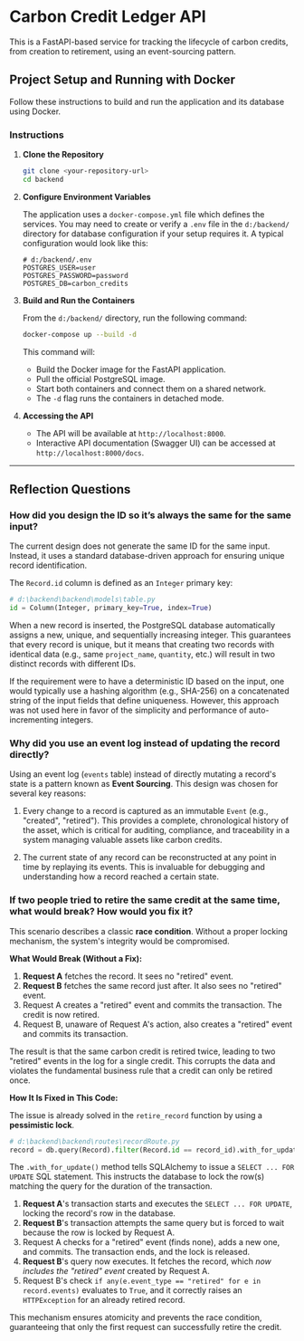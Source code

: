 # Carbon Credit Ledger API

This is a FastAPI-based service for tracking the lifecycle of carbon credits, from creation to retirement, using an event-sourcing pattern.

## Project Setup and Running with Docker

Follow these instructions to build and run the application and its database using Docker.


### Instructions

1.  **Clone the Repository**

    ```bash
    git clone <your-repository-url>
    cd backend
    ```

2.  **Configure Environment Variables**

    The application uses a `docker-compose.yml` file which defines the services. You may need to create or verify a `.env` file in the `d:/backend/` directory for database configuration if your setup requires it. A typical configuration would look like this:

    ```env
    # d:/backend/.env
    POSTGRES_USER=user
    POSTGRES_PASSWORD=password
    POSTGRES_DB=carbon_credits
    ```

3.  **Build and Run the Containers**

    From the `d:/backend/` directory, run the following command:

    ```bash
    docker-compose up --build -d
    ```

    This command will:
    -   Build the Docker image for the FastAPI application.
    -   Pull the official PostgreSQL image.
    -   Start both containers and connect them on a shared network.
    -   The `-d` flag runs the containers in detached mode.

4.  **Accessing the API**

    -   The API will be available at `http://localhost:8000`.
    -   Interactive API documentation (Swagger UI) can be accessed at `http://localhost:8000/docs`.

---

## Reflection Questions

### How did you design the ID so it’s always the same for the same input?

The current design does not generate the same ID for the same input. Instead, it uses a standard database-driven approach for ensuring unique record identification.

The `Record.id` column is defined as an `Integer` primary key:
```python
# d:\backend\backend\models\table.py
id = Column(Integer, primary_key=True, index=True)
```
When a new record is inserted, the PostgreSQL database automatically assigns a new, unique, and sequentially increasing integer. This guarantees that every record is unique, but it means that creating two records with identical data (e.g., same `project_name`, `quantity`, etc.) will result in two distinct records with different IDs.

If the requirement were to have a deterministic ID based on the input, one would typically use a hashing algorithm (e.g., SHA-256) on a concatenated string of the input fields that define uniqueness. However, this approach was not used here in favor of the simplicity and performance of auto-incrementing integers.

### Why did you use an event log instead of updating the record directly?

Using an event log (`events` table) instead of directly mutating a record's state is a pattern known as **Event Sourcing**. This design was chosen for several key reasons:

1.  Every change to a record is captured as an immutable `Event` (e.g., "created", "retired"). This provides a complete, chronological history of the asset, which is critical for auditing, compliance, and traceability in a system managing valuable assets like carbon credits.

2. The current state of any record can be reconstructed at any point in time by replaying its events. This is invaluable for debugging and understanding how a record reached a certain state.

### If two people tried to retire the same credit at the same time, what would break? How would you fix it?

This scenario describes a classic **race condition**. Without a proper locking mechanism, the system's integrity would be compromised.

**What Would Break (Without a Fix):**
1.  **Request A** fetches the record. It sees no "retired" event.
2.  **Request B** fetches the same record just after. It also sees no "retired" event.
3.  Request A creates a "retired" event and commits the transaction. The credit is now retired.
4.  Request B, unaware of Request A's action, also creates a "retired" event and commits its transaction.

The result is that the same carbon credit is retired twice, leading to two "retired" events in the log for a single credit. This corrupts the data and violates the fundamental business rule that a credit can only be retired once.

**How It Is Fixed in This Code:**

The issue is already solved in the `retire_record` function by using a **pessimistic lock**.

```python
# d:\backend\backend\routes\recordRoute.py
record = db.query(Record).filter(Record.id == record_id).with_for_update().first()
```

The `.with_for_update()` method tells SQLAlchemy to issue a `SELECT ... FOR UPDATE` SQL statement. This instructs the database to lock the row(s) matching the query for the duration of the transaction.

1.  **Request A**'s transaction starts and executes the `SELECT ... FOR UPDATE`, locking the record's row in the database.
2.  **Request B**'s transaction attempts the same query but is forced to wait because the row is locked by Request A.
3.  Request A checks for a "retired" event (finds none), adds a new one, and commits. The transaction ends, and the lock is released.
4.  **Request B**'s query now executes. It fetches the record, which *now includes the "retired" event* created by Request A.
5.  Request B's check `if any(e.event_type == "retired" for e in record.events)` evaluates to `True`, and it correctly raises an `HTTPException` for an already retired record.

This mechanism ensures atomicity and prevents the race condition, guaranteeing that only the first request can successfully retire the credit.